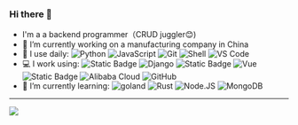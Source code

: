 ### Hi there 👋

<!--
**zxj17815/zxj17815** is a ✨ _special_ ✨ repository because its `README.md` (this file) appears on your GitHub profile.

Here are some ideas to get you started:

- 🔭 I’m currently working on ...
- 🌱 I’m currently learning ...
- 👯 I’m looking to collaborate on ...
- 🤔 I’m looking for help with ...
- 💬 Ask me about ...
- 📫 How to reach me: ...
- 😄 Pronouns: ...
- ⚡ Fun fact: ...
-->
- I'm a a backend programmer（CRUD juggler😊)
- 💼 I’m currently working on a manufacturing company in China
- 🚀 I use daily:
  ![Python](https://img.shields.io/badge/-Python-8fcfd1?style=flat&logo=Python)
  ![JavaScript](https://img.shields.io/badge/-JavaScript-black?style=flat&logo=javascript)
  ![Git](https://img.shields.io/badge/-Git-black?style=flat&logo=git)
  ![Shell](https://img.shields.io/badge/-Shell-blasck?style=flat&logo=Shell)
  ![VS Code](https://img.shields.io/badge/-VS%20Code-007ACC?style=flat&logo=visual-studio-code)
- 💻 I work using:
  ![Static Badge](https://img.shields.io/badge/FastApi-black?style=plastic&logo=FastApi)
  ![Django](https://img.shields.io/badge/-Django-092E20?style=plastic&logo=Django)
  ![Static Badge](https://img.shields.io/badge/Gin_Framework-blue?style=plastic&logo=go&labelColor=5B7C7A)
  ![Vue](https://img.shields.io/badge/-Vue-black?style=plastic&logo=vuedotjs)
  ![Static Badge](https://img.shields.io/badge/Mysql-FFFF7B?style=plastic&logo=mysql)
  ![Alibaba Cloud](https://img.shields.io/badge/AlibabaCloud-232F3E?style=plastic&logo=alibabacloud)
  ![GitHub](https://img.shields.io/badge/-GitHub-181717?style=plastic&logo=github)
- 🌱 I’m currently learning:
  ![goland](https://img.shields.io/badge/Goland-blue?style=plastic&logo=goland)
  ![Rust](https://img.shields.io/badge/Rust-red?style=plastic&logo=rust)
  ![Node.JS](https://img.shields.io/badge/-Node.JS-black?style=plastic&logo=Node.js)
  ![MongoDB](https://img.shields.io/badge/-MongoDB-black?style=plastic&logo=mongodb)
___
![](https://github-readme-stats.vercel.app/api?username=zxj17815&theme=dark)
